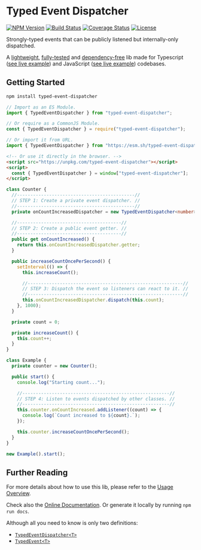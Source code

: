 # Typed Event Dispatcher

[![NPM Version](https://img.shields.io/npm/v/typed-event-dispatcher.svg?style=flat)](https://www.npmjs.org/package/typed-event-dispatcher)
[![Build Status](https://img.shields.io/github/workflow/status/felladrin/typed-event-dispatcher/Build%20and%20Test)](https://github.com/felladrin/typed-event-dispatcher/actions?query=workflow%3A%22Build+and+Test%22)
[![Coverage Status](https://coveralls.io/repos/github/felladrin/typed-event-dispatcher/badge.svg?branch=master)](https://coveralls.io/github/felladrin/typed-event-dispatcher?branch=master)
[![License](https://img.shields.io/github/license/felladrin/typed-event-dispatcher)](http://victor.mit-license.org/)

Strongly-typed events that can be publicly listened but internally-only dispatched.

A [lightweight](https://bundlephobia.com/result?p=typed-event-dispatcher), [fully-tested](https://coveralls.io/github/felladrin/typed-event-dispatcher) and [dependency-free](https://www.npmjs.com/package/typed-event-dispatcher) lib made for Typescript ([see live example](https://repl.it/@victornogueira/typed-event-dispatcher-typescript-example)) and JavaScript ([see live example](https://repl.it/@victornogueira/typed-event-dispatcher-javascript-example)) codebases.

## Getting Started

```sh
npm install typed-event-dispatcher
```

```ts
// Import as an ES Module.
import { TypedEventDispatcher } from "typed-event-dispatcher";
```

```js
// Or require as a CommonJS Module.
const { TypedEventDispatcher } = require("typed-event-dispatcher");
```

```ts
// Or import it from URL.
import { TypedEventDispatcher } from "https://esm.sh/typed-event-dispatcher";
```

```html
<!-- Or use it directly in the browser. -->
<script src="https://unpkg.com/typed-event-dispatcher"></script>
<script>
  const { TypedEventDispatcher } = window["typed-event-dispatcher"];
</script>
```

```ts
class Counter {
  //--------------------------------------------//
  // STEP 1: Create a private event dispatcher. //
  //--------------------------------------------//
  private onCountIncreasedDispatcher = new TypedEventDispatcher<number>();

  //---------------------------------------//
  // STEP 2: Create a public event getter. //
  //---------------------------------------//
  public get onCountIncreased() {
    return this.onCountIncreasedDispatcher.getter;
  }

  public increaseCountOncePerSecond() {
    setInterval(() => {
      this.increaseCount();

      //----------------------------------------------------------//
      // STEP 3: Dispatch the event so listeners can react to it. //
      //----------------------------------------------------------//
      this.onCountIncreasedDispatcher.dispatch(this.count);
    }, 1000);
  }

  private count = 0;

  private increaseCount() {
    this.count++;
  }
}

class Example {
  private counter = new Counter();

  public start() {
    console.log("Starting count...");

    //-------------------------------------------------------//
    // STEP 4: Listen to events dispatched by other classes. //
    //-------------------------------------------------------//
    this.counter.onCountIncreased.addListener((count) => {
      console.log(`Count increased to ${count}.`);
    });

    this.counter.increaseCountOncePerSecond();
  }
}

new Example().start();
```

## Further Reading

For more details about how to use this lib, please refer to the [Usage Overview](./readme-too.md).

Check also the [Online Documentation](https://felladrin.github.io/typed-event-dispatcher/index.html). Or generate it locally by running `npm run docs`.

Although all you need to know is only two definitions:

- [`TypedEventDispatcher<T>`](https://felladrin.github.io/typed-event-dispatcher/classes/_typed_event_dispatcher_.typedeventdispatcher.html)
- [`TypedEvent<T>`](https://felladrin.github.io/typed-event-dispatcher/modules/_typed_event_dispatcher_.html#typedevent)
